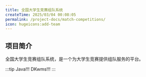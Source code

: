 ```yaml
---
title: 全国大学生竞赛组队系统
createTime: 2025/03/04 00:08:05
permalink: /project-docs/match-competitions/
icon: hugeicons:add-team
---
```


## 项目简介

全国大学生竞赛组队系统，是一个为大学生竞赛提供组队服务的平台。

:::tip Java!!!
DKwms!!!
:::